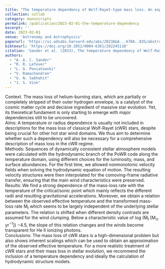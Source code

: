 ```yaml
---
title: "The temperature dependency of Wolf-Rayet-type mass loss. An exploratory study for winds launched by the hot iron bump"
collection: collab
category: manuscripts
permalink: /publication/2023-02-01-the-temperature-dependency
excerpt: ''
date: 2023-02-01
venue: 'Astronomy and Astrophysics'
paperurl: 'https://ui.adsabs.harvard.edu/abs/2023A&A...670A..83S/abstract'
bibtexurl: 'https://doi.org/10.1051/0004-6361/202245110'
citation: 'Sander et al. (2023), The temperature dependency of Wolf-Rayet-type mass loss. An exploratory study for winds launched by the hot iron bump, Astronomy and Astrophysics'
authors:
  - "A. A. C. Sander"
  - "R. R. Lefever"
  - "L. G. Poniatowski"
  - "V. Ramachandran"
  - "G. N. Sabhahit"
  - "J. S. Vink"
---
```

Context. The mass loss of helium-burning stars, which are partially or completely stripped of their outer hydrogen envelope, is a catalyst of the cosmic matter cycle and decisive ingredient of massive star evolution. Yet, its theoretical fundament is only starting to emerge with major dependencies still to be uncovered. <BR /> Aims: A temperature or radius dependence is usually not included in descriptions for the mass loss of classical Wolf-Rayet (cWR) stars, despite being crucial for other hot star wind domains. We thus aim to determine whether such a dependency will also be necessary for a comprehensive description of mass loss in the cWR regime. <BR /> Methods: Sequences of dynamically consistent stellar atmosphere models were calculated with the hydrodynamic branch of the PoWR code along the temperature domain, using different choices for the luminosity, mass, and surface abundances. For the first time, we allowed nonmonotonic velocity fields when solving the hydrodynamic equation of motion. The resulting velocity structures were then interpolated for the comoving-frame radiative transfer, ensuring that the main wind characteristics were preserved. <BR /> Results: We find a strong dependence of the mass-loss rate with the temperature of the critical/sonic point which mainly reflects the different radii and resulting gravitational accelerations. Moreover, we obtain a relation between the observed effective temperature and the transformed mass-loss rate Ṁ<SUB>t</SUB> which seems to be largely independent of the underlying stellar parameters. The relation is shifted when different density contrasts are assumed for the wind clumping. Below a characteristic value of log (Ṁ<SUB>t</SUB> [M<SUB>⊙</SUB> yr<SUP>−1</SUP>]) −4.5, the slope of this relation changes and the winds become transparent for He II ionizing photons. <BR /> Conclusions: The mass loss of cWR stars is a high-dimensional problem but also shows inherent scalings which can be used to obtain an approximation of the observed effective temperature. For a more realistic treatment of cWR stars and their mass loss in stellar evolution, we recommend the inclusion of a temperature dependency and ideally the calculation of hydrodynamic structure models.
